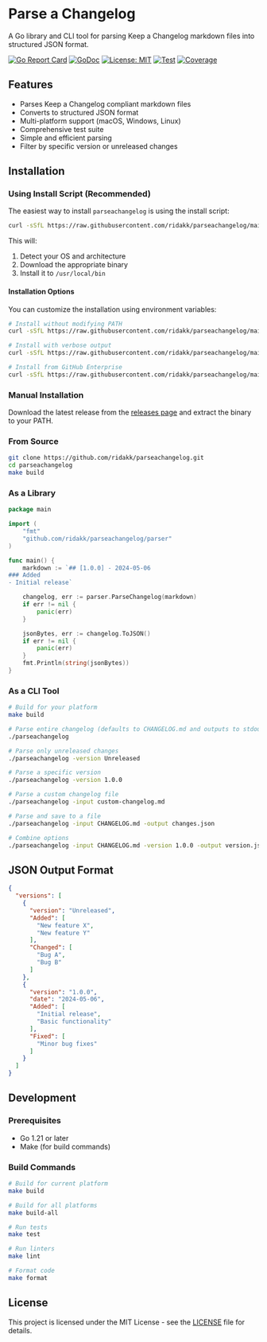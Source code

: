# Parse a Changelog

A Go library and CLI tool for parsing Keep a Changelog markdown files into structured JSON format.

[![Go Report Card](https://goreportcard.com/badge/github.com/ridakk/parseachangelog)](https://goreportcard.com/report/github.com/ridakk/parseachangelog)
[![GoDoc](https://godoc.org/github.com/ridakk/parseachangelog?status.svg)](https://godoc.org/github.com/ridakk/parseachangelog)
[![License: MIT](https://img.shields.io/badge/License-MIT-yellow.svg)](https://opensource.org/licenses/MIT)
[![Test](https://github.com/ridakk/parseachangelog/actions/workflows/test.yml/badge.svg)](https://github.com/ridakk/parseachangelog/actions/workflows/test.yml)
[![Coverage](https://codecov.io/gh/ridakk/parseachangelog/branch/main/graph/badge.svg)](https://codecov.io/gh/ridakk/parseachangelog)

## Features

- Parses Keep a Changelog compliant markdown files
- Converts to structured JSON format
- Multi-platform support (macOS, Windows, Linux)
- Comprehensive test suite
- Simple and efficient parsing
- Filter by specific version or unreleased changes

## Installation

### Using Install Script (Recommended)

The easiest way to install `parseachangelog` is using the install script:

```bash
curl -sSfL https://raw.githubusercontent.com/ridakk/parseachangelog/main/install.sh | sh
```

This will:
1. Detect your OS and architecture
2. Download the appropriate binary
3. Install it to `/usr/local/bin`

#### Installation Options

You can customize the installation using environment variables:

```bash
# Install without modifying PATH
curl -sSfL https://raw.githubusercontent.com/ridakk/parseachangelog/main/install.sh | PARSEACHANGELOG_NO_MODIFY_PATH=1 sh

# Install with verbose output
curl -sSfL https://raw.githubusercontent.com/ridakk/parseachangelog/main/install.sh | INSTALLER_PRINT_VERBOSE=1 sh

# Install from GitHub Enterprise
curl -sSfL https://raw.githubusercontent.com/ridakk/parseachangelog/main/install.sh | PARSEACHANGELOG_INSTALLER_GHE_BASE_URL=https://github.your-enterprise.com sh
```

### Manual Installation

Download the latest release from the [releases page](https://github.com/ridakk/parseachangelog/releases) and extract the binary to your PATH.

### From Source

```bash
git clone https://github.com/ridakk/parseachangelog.git
cd parseachangelog
make build
```

### As a Library

```go
package main

import (
    "fmt"
    "github.com/ridakk/parseachangelog/parser"
)

func main() {
    markdown := `## [1.0.0] - 2024-05-06
### Added
- Initial release`

    changelog, err := parser.ParseChangelog(markdown)
    if err != nil {
        panic(err)
    }

    jsonBytes, err := changelog.ToJSON()
    if err != nil {
        panic(err)
    }
    fmt.Println(string(jsonBytes))
}
```

### As a CLI Tool

```bash
# Build for your platform
make build

# Parse entire changelog (defaults to CHANGELOG.md and outputs to stdout)
./parseachangelog

# Parse only unreleased changes
./parseachangelog -version Unreleased

# Parse a specific version
./parseachangelog -version 1.0.0

# Parse a custom changelog file
./parseachangelog -input custom-changelog.md

# Parse and save to a file
./parseachangelog -input CHANGELOG.md -output changes.json

# Combine options
./parseachangelog -input CHANGELOG.md -version 1.0.0 -output version.json
```

## JSON Output Format

```json
{
  "versions": [
    {
      "version": "Unreleased",
      "Added": [
        "New feature X",
        "New feature Y"
      ],
      "Changed": [
        "Bug A",
        "Bug B"
      ]
    },
    {
      "version": "1.0.0",
      "date": "2024-05-06",
      "Added": [
        "Initial release",
        "Basic functionality"
      ],
      "Fixed": [
        "Minor bug fixes"
      ]
    }
  ]
}
```

## Development

### Prerequisites
- Go 1.21 or later
- Make (for build commands)

### Build Commands
```bash
# Build for current platform
make build

# Build for all platforms
make build-all

# Run tests
make test

# Run linters
make lint

# Format code
make format
```

## License

This project is licensed under the MIT License - see the [LICENSE](LICENSE) file for details.
